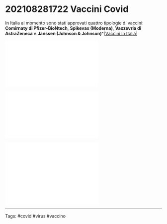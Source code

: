 # 202108281722 Vaccini Covid

In Italia al momento sono stati approvati quattro tipologie di vaccini: **Comirnaty di Pfizer-BioNtech**, **Spikevax (Moderna)**, **Vaxzevria di AstraZeneca** e **Janssen (Johnson & Johnson)**^[[Vaccini in Italia](https://www.salute.gov.it/portale/nuovocoronavirus/dettaglioFaqNuovoCoronavirus.jsp?lingua=italiano&id=255#:~:text=vaccini%20sono%20stati-,autorizzati,-in%20Italia%3F)]

![202108281739 Comirnaty di Pfizer-BioNtech](202108281739%20Comirnaty%20di%20Pfizer-BioNtech.md)

![202108281741 Spikevax (Moderna)](202108281741%20Spikevax%20(Moderna).md)

![202108281743 Vaxzevria di AstraZeneca](202108281743%20Vaxzevria%20di%20AstraZeneca.md)
<span style="display:block; margin-bottom:-100px;"></span>
![202108281744 Janssen (Johnson & Johnson)](202108281744%20Janssen%20(Johnson%20&%20Johnson).md)

---

Tags:
#covid #virus #vaccino